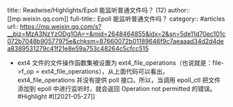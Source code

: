 title:: Readwise/Highlights/Epoll 能监听普通文件吗？ (12)
author:: [[mp.weixin.qq.com]]
full-title:: Epoll 能监听普通文件吗？
category:: #articles
url:: https://mp.weixin.qq.com/s?__biz=MzA3NzYzODg1OA==&mid=2648464855&idx=2&sn=5de11d70ec101c072b7048b90577975e&chksm=87660072b01189646f9c7aeaaad34d2d4dea8389531279c41f21e8e59a753c48264c5cfcc515

- ext4 文件的文件操作函数集被设置为 ext4_file_operations（也说就是：file->f_op = ext4_file_operations），从上面代码可以看出，ext4_file_operations 并没有提供 poll 接口。所以，当调用 epoll_ctl 把文件添加到 epoll 中进行监听时，就会返回 Operation not permitted 的错误。 #Highlight #[[2021-05-27]]